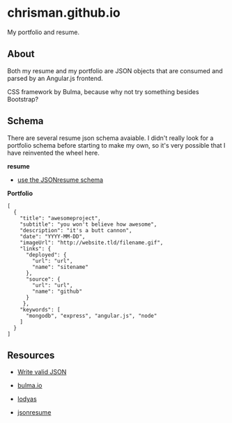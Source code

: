 # chrisman.github.io

My portfolio and resume.

## About

Both my resume and my portfolio are JSON objects that are consumed and parsed by an Angular.js frontend.

CSS framework by Bulma, because why not try something besides Bootstrap?

## Schema

There are several resume json schema avaiable. I didn't really look for a portfolio schema before starting to make my own, so it's very possible that I have reinvented the wheel here.

__resume__

* [use the JSONresume schema](https://jsonresume.org/schema/)

__Portfolio__

```
[
  {
    "title": "awesomeproject",
    "subtitle": "you won't believe how awesome",
    "description": "it's a butt cannon",
    "date": "YYYY-MM-DD",
    "imageUrl": "http://website.tld/filename.gif",
    "links": {
      "deployed": {
        "url": "url",
        "name": "sitename"
      },
      "source": {
        "url": "url",
        "name": "github"
      }
     },
    "keywords": [ 
      "mongodb", "express", "angular.js", "node"
    ]
  }
]
```

## Resources

* [Write valid JSON](http://jsonlint.com/)

* [bulma.io](http://bulma.io/)

* [lodyas](http://subtlepatterns.com/dark-sharp-edges/)

* [jsonresume](https://jsonresume.org/schema/)
